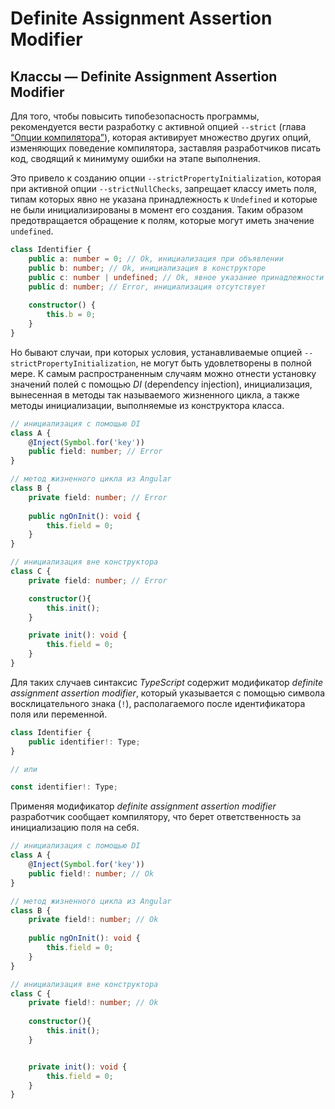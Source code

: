 # Definite Assignment Assertion Modifier
## Классы — Definite Assignment Assertion Modifier


Для того, чтобы повысить типобезопасность программы, рекомендуется вести разработку с активной опцией `--strict` (глава [“Опции компилятора”](../060.(Компилятор)%20Опции%20компилятора)), которая активирует множество других опций, изменяющих поведение компилятора, заставляя разработчиков писать код, сводящий к минимуму ошибки на этапе выполнения. 

Это привело к созданию опции `--strictPropertyInitialization`, которая при активной опции `--strictNullChecks`, запрещает классу иметь поля, типам которых явно не указана принадлежность к `Undefined` и которые не были инициализированы в момент его создания. Таким образом предотвращается обращение к полям, которые могут иметь значение `undefined`.

~~~~~typescript
class Identifier {
    public a: number = 0; // Ok, инициализация при объявлении
    public b: number; // Ok, инициализация в конструкторе
    public c: number | undefined; // Ok, явное указание принадлежности к типу Undefined
    public d: number; // Error, инициализация отсутствует
    
    constructor() {
        this.b = 0;
    }
}
~~~~~

Но бывают случаи, при которых условия, устанавливаемые опцией `--strictPropertyInitialization`, не могут быть удовлетворены в полной мере. К самым распространенным случаям можно отнести установку значений полей с помощью *DI* (dependency injection), инициализация, вынесенная в методы так называемого жизненного цикла, а также методы инициализации, выполняемые из конструктора класса. 

~~~~~typescript
// инициализация с помощью DI
class A {
    @Inject(Symbol.for('key'))
    public field: number; // Error
}
~~~~~

~~~~~typescript
// метод жизненного цикла из Angular
class B {
    private field: number; // Error
    
    public ngOnInit(): void {
        this.field = 0;
    }
}
~~~~~

~~~~~typescript
// инициализация вне конструктора
class C {
    private field: number; // Error

    constructor(){
        this.init();
    }

    private init(): void {
        this.field = 0;
    }
}
~~~~~

Для таких случаев синтаксис *TypeScript* содержит модификатор *definite assignment assertion modifier*, который указывается с помощью символа восклицательного знака (`!`), располагаемого после идентификатора поля или переменной.

~~~~~typescript
class Identifier {
    public identifier!: Type;
}

// или

const identifier!: Type;
~~~~~

Применяя модификатор *definite assignment assertion modifier* разработчик сообщает компилятору, что берет ответственность за инициализацию поля на себя.

~~~~~typescript
// инициализация с помощью DI
class A {
    @Inject(Symbol.for('key'))
    public field!: number; // Ok
}
~~~~~

~~~~~typescript
// метод жизненного цикла из Angular
class B {
    private field!: number; // Ok
    
    public ngOnInit(): void {
        this.field = 0;
    }
}
~~~~~

~~~~~typescript
// инициализация вне конструктора
class C {
    private field!: number; // Ok
    
    constructor(){
        this.init();
    }


    private init(): void {
        this.field = 0;
    }
}
~~~~~
